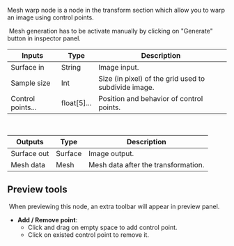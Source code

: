 Mesh warp node is a node in the transform section which allow you to warp an image using control points.

​	Mesh generation has to be activate manually by clicking on "Generate" button in inspector panel.

| Inputs            | Type        | Description                                          |
| ----------------- | ----------- | ---------------------------------------------------- |
| Surface in        | String      | Image input.                                         |
| Sample size       | Int         | Size (in pixel) of the grid used to subdivide image. |
| Control points... | float[5]... | Position and behavior of control points.             |

​	

| Outputs     | Type    | Description                         |
| ----------- | ------- | ----------------------------------- |
| Surface out | Surface | Image output.                       |
| Mesh data   | Mesh    | Mesh data after the transformation. |



## Preview tools

​	When previewing this node, an extra toolbar will appear in preview panel.



- **Add / Remove point**: 
  - Click and drag on empty space to add control point. 
  - Click on existed control point to remove it.

